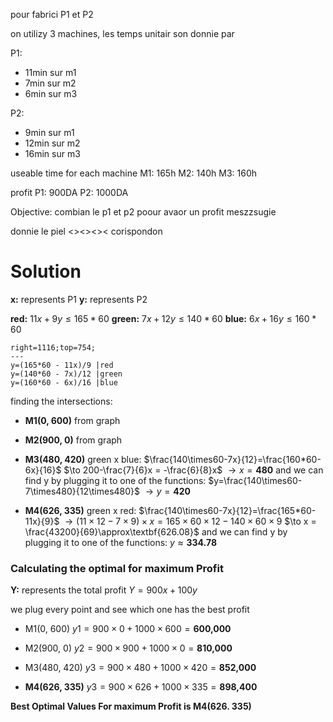 
pour fabrici  P1 et P2


on utilizy 3 machines, 
les temps unitair son donnie par 

P1:
- 11min sur m1
- 7min sur m2
- 6min sur m3

P2:
- 9min sur m1
- 12min sur m2
- 16min sur m3

useable time for each machine
M1: 165h
M2: 140h
M3: 160h

profit
P1: 900DA
P2: 1000DA

Objective:
combian le p1 et p2 poour avaor un profit meszzsugie

donnie le piel <><><>< corispondon


# Solution
**x:** represents P1
**y:** represents P2

**red:** $11x + 9y \le 165*60$
**green:** $7x + 12y \le 140*60$
**blue:** $6x + 16y \le 160 * 60$

```desmos-graph
right=1116;top=754;
---
y=(165*60 - 11x)/9 |red
y=(140*60 - 7x)/12 |green
y=(160*60 - 6x)/16 |blue
```


finding the intersections:

- **M1(0, 600)**
from graph	
- **M2(900, 0)**
from graph	

- **M3(480, 420)**
green x blue:
	$\frac{140\times60-7x}{12}=\frac{160*60-6x}{16}$
	$\to 200-\frac{7}{6}x = -\frac{6}{8}x$
	$\to x=\textbf{480}$
	and we can find y by plugging it to one of the functions:
	$y=\frac{140\times60-7\times480}{12\times480}$
	$\to y = \textbf{420}$
	
- **M4(626, 335)**
green x red:
	$\frac{140\times60-7x}{12}=\frac{165*60-11x}{9}$
	$\to (11\times12- 7\times9)\times x  = 165\times60\times12-140\times60\times9$
	$\to x = \frac{43200}{69}\approx\textbf{626.08}$
	and we can find y by plugging it to one of the functions:
	$y \approx \textbf{334.78}$ 



### Calculating the optimal for maximum Profit

**Y:** represents the total profit
	$Y = 900x + 100y$

we plug every point and see which one has the best profit
- M1(0, 600)
	$y1=900\times0 + 1000\times600 = \textbf{600,000}$

- M2(900, 0)
	$y2=900\times900 + 1000\times0 = \textbf{810,000}$

- M3(480, 420)
	$y3=900\times480 + 1000\times420 = \textbf{852,000}$
	
- **M4(626, 335)**
	$y3=900\times626 + 1000\times335 = \textbf{898,400}$

 **Best Optimal Values For maximum Profit is M4(626. 335)**
